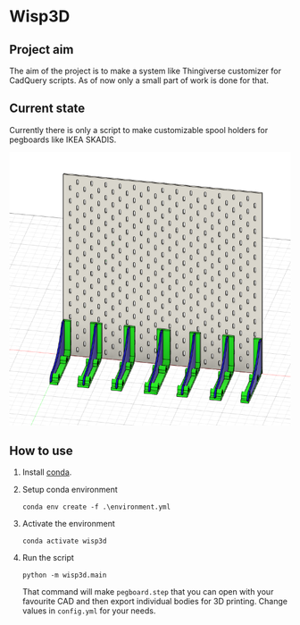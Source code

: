 # Wisp3D 

## Project aim
The aim of the project is to make a system like Thingiverse customizer for CadQuery scripts.
As of now only a small part of work is done for that.

## Current state
Currently there is only a script to make customizable spool holders for pegboards like IKEA SKADIS.

![example image](doc/holders_83_example.png)

## How to use
1. Install [conda](https://docs.conda.io/projects/conda/en/latest/user-guide/install/index.html).
2. Setup conda environment
    ```
    conda env create -f .\environment.yml 
    ```
3. Activate the environment
    ```
    conda activate wisp3d
    ```
4. Run the script
    ```
    python -m wisp3d.main
    ```

    That command will make `pegboard.step` that you can open with your favourite CAD and then export individual bodies for 3D printing.
    Change values in `config.yml` for your needs.


